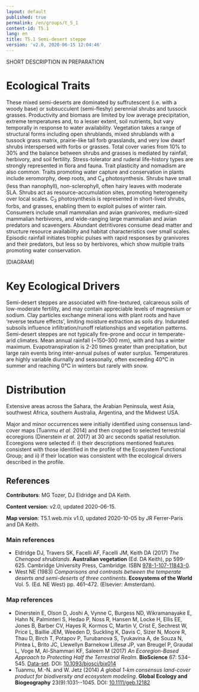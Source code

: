 ```yaml
---
layout: default
published: true
permalink: /en/groups/t_5_1
content-id: T5.1
lang: en
title: T5.1 Semi-desert steppe
version: 'v2.0, 2020-06-15 12:04:46'
---
```


SHORT DESCRIPTION IN PREPARATION

# Ecological Traits
 
These mixed semi-deserts are dominated by suffrutescent (i.e. with a woody base) or subsucculent (semi-fleshy) perennial shrubs and tussock grasses. Productivity and biomass are limited by low average precipitation, extreme temperatures and, to a lesser extent, soil nutrients, but vary temporally in response to water availability. Vegetation takes a range of structural forms including open shrublands, mixed shrublands with a tussock grass matrix, prairie-like tall forb grasslands, and very low dwarf shrubs interspersed with forbs or grasses. Total cover varies from 10% to 30% and the balance between shrubs and grasses is mediated by rainfall, herbivory, and soil fertility. Stress-tolerator and ruderal life-history types are strongly represented in flora and fauna. Trait plasticity and nomadism are also common. Traits promoting water capture and conservation in plants include xeromorphy, deep roots, and C<sub>4</sub> photosynthesis. Shrubs have small (less than nanophyll), non-sclerophyll, often hairy leaves with moderate SLA. Shrubs act as resource-accumulation sites, promoting heterogeneity over local scales. C<sub>3</sub> photosynthesis is represented in short-lived shrubs, forbs, and grasses, enabling them to exploit pulses of winter rain. Consumers include small mammalian and avian granivores, medium-sized mammalian herbivores, and wide-ranging large mammalian and avian predators and scavengers. Abundant detritivores consume dead matter and structure resource availability and habitat characteristics over small scales. Episodic rainfall initiates trophic pulses with rapid responses by granivores and their predators, but less so by herbivores, which show multiple traits promoting water conservation.

[DIAGRAM]

# Key Ecological Drivers
 
Semi-desert steppes are associated with fine-textured, calcareous soils of low-moderate fertility, and may contain appreciable levels of magnesium or sodium. Clay particles exchange mineral ions with plant roots and have ‘reverse texture effects’, limiting moisture extraction as soils dry. Indurated subsoils influence infiltration/runoff  relationships and vegetation patterns. Semi-desert steppes are not typically fire-prone and occur in temperate-arid climates. Mean annual rainfall (~150–300 mm), with and has a winter maximum. Evapotranspiration is 2-20 times greater than precipitation, but large rain events bring inter-annual pulses of water surplus. Temperatures are highly variable diurnally and seasonally, often exceeding 40°C in summer and reaching 0°C in winters but rarely with snow.
 
# Distribution
 
Extensive areas across the Sahara, the Arabian Peninsula, west Asia, southwest Africa, southern Australia, Argentina, and the Midwest USA.

Major and minor occurrences were initially identified using consensus land-cover maps (Tuanmu _et al._ 2014) and then cropped to selected terrestrial ecoregions (Dinerstein _et al._ 2017) at 30 arc seconds spatial resolution. Ecoregions were selected if: i) their descriptions mentioned features consistent with those identified in the profile of the Ecosystem Functional Group; and ii) if their location was consistent with the ecological drivers described in the profile.

## References

**Contributors**: MG Tozer, DJ Eldridge and DA Keith.

**Content version**: v2.0, updated 2020-06-15.

**Map version**: T5.1.web.mix v1.0, updated 2020-10-05 by JR Ferrer-Paris and DA Keith.

### Main references
* Eldridge DJ, Travers SK, Facelli AF, Facelli JM, Keith DA  (2017) *The Chenopod shrublands*. **Australian vegetation** (Ed. DA Keith), pp 599-625. Cambridge University Press, Cambridge. ISBN [978-1-107-11843-0](http://www.cambridge.org/9781107118430).
* West NE (1983) *Comparisons and contrasts between the temperate deserts and semi-deserts of three continents*. **Ecosystems of the World** Vol. 5. (Ed. NE West) pp. 461–472. (Elsevier: Amsterdam).

### Map references
* Dinerstein E, Olson D, Joshi A, Vynne C, Burgess ND, Wikramanayake E, Hahn N, Palminteri S, Hedao P, Noss R, Hansen M, Locke H, Ellis EE, Jones B, Barber CV, Hayes R, Kormos C, Martin V, Crist E, Sechrest W, Price L, Baillie JEM, Weeden D, Suckling K, Davis C, Sizer N, Moore R, Thau D, Birch T, Potapov P, Turubanova S, Tyukavina A, de Souza N, Pintea L, Brito JC, Llewellyn Barnekow Lillesø JP, van Breugel P, Graudal L, Voge M, Al-Shammari KF, Saleem M  (2017) *An Ecoregion-Based Approach to Protecting Half the Terrestrial Realm*. **BioScience** 67: 534–545. [Data-set](https://ecoregions2017.appspot.com/). DOI: [10.1093/biosci/bix014](http://doi.org/10.1093/biosci/bix014)
* Tuanmu, M.-N. and W. Jetz (2014) *A global 1-km consensus land-cover product for biodiversity and ecosystem modeling*. **Global Ecology and Biogeography** 23(9):1031--1045. DOI: [10.1111/geb.12182](http://doi.org/10.1111/geb.12182)
